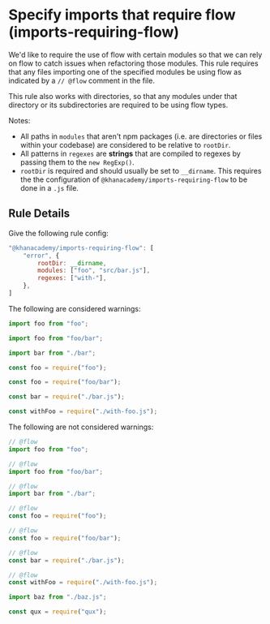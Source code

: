 # Specify imports that require flow (imports-requiring-flow)

We'd like to require the use of flow with certain modules so that we can
rely on flow to catch issues when refactoring those modules.  This rule
requires that any files importing one of the specified modules be using
flow as indicated by a `// @flow` comment in the file.

This rule also works with directories, so that any modules under that directory
or its subdirectories are required to be using flow types.

Notes:
- All paths in `modules` that aren't npm packages (i.e. are directories or files
  within your codebase) are considered to be relative to `rootDir`.
- All patterns in `regexes` are **strings** that are compiled to regexes by passing
  them to the `new RegExp()`.
- `rootDir` is required and should usually be set to `__dirname`.  This
  requires the the configuration of `@khanacademy/imports-requiring-flow` to be
  done in a `.js` file.

## Rule Details

Give the following rule config:

```js
"@khanacademy/imports-requiring-flow": [
    "error", {
        rootDir: __dirname,
        modules: ["foo", "src/bar.js"],
        regexes: ["with-"],
    },
]
```

The following are considered warnings:

```js
import foo from "foo";
```

```js
import foo from "foo/bar";
```

```js
import bar from "./bar";
```

```js
const foo = require("foo");
```

```js
const foo = require("foo/bar");
```

```js
const bar = require("./bar.js");
```

```js
const withFoo = require("./with-foo.js");
```

The following are not considered warnings:

```js
// @flow
import foo from "foo";
```

```js
// @flow
import foo from "foo/bar";
```

```js
// @flow
import bar from "./bar";
```

```js
// @flow
const foo = require("foo");
```

```js
// @flow
const foo = require("foo/bar");
```

```js
// @flow
const bar = require("./bar.js");
```

```js
// @flow
const withFoo = require("./with-foo.js");
```

```js
import baz from "./baz.js";
```

```js
const qux = require("qux");
```

